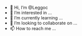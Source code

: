 - 👋 Hi, I’m @Leggoc
- 👀 I’m interested in ...
- 🌱 I’m currently learning ...
- 💞️ I’m looking to collaborate on ...
- 📫 How to reach me ...

<!---
Leggoc/Leggoc is a ✨ special ✨ repository because its `README.md` (this file) appears on your GitHub profile.
You can click the Preview link to take a look at your changes.
--->
